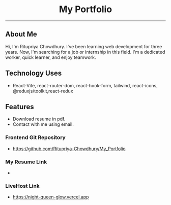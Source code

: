 <div align="center">
  <h1>My Portfolio</h1>
</div>

---

## About Me
Hi, I'm Ritupriya Chowdhury. I've been learning web development for three years. Now, I'm searching for a job or internship in this field. I'm a dedicated worker, quick learner, and enjoy teamwork.

## Technology Uses

- React-Vite, react-router-dom, react-hook-form, tailwind, react-icons, @reduxjs/toolkit,react-redux 

## Features
- Download resume in pdf.
- Contact with me using email.

### Frontend Git Repository
-  https://github.com/Ritupriya-Chowdhury/My_Portfolio

### My Resume Link
- 

### LiveHost Link
-  https://night-queen-glow.vercel.app
